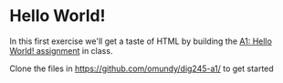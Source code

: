 
# Hello World!

In this first exercise we'll get a taste of HTML by building the [A1: Hello World! assignment](https://github.com/omundy/dig245-a1/) in class.

Clone the files in https://github.com/omundy/dig245-a1/ to get started
